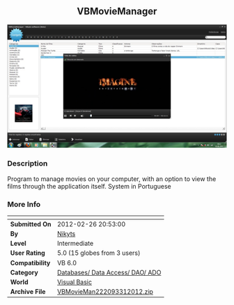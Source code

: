 ﻿<div align="center">

## VBMovieManager

<img src="PIC2012311154559280.jpg">
</div>

### Description

Program to manage movies on your computer, with an option to view the films through the application itself. System in Portuguese
 
### More Info
 


<span>             |<span>
---                |---
**Submitted On**   |2012-02-26 20:53:00
**By**             |[Nikyts](https://github.com/Planet-Source-Code/PSCIndex/blob/master/ByAuthor/nikyts.md)
**Level**          |Intermediate
**User Rating**    |5.0 (15 globes from 3 users)
**Compatibility**  |VB 6\.0
**Category**       |[Databases/ Data Access/ DAO/ ADO](https://github.com/Planet-Source-Code/PSCIndex/blob/master/ByCategory/databases-data-access-dao-ado__1-6.md)
**World**          |[Visual Basic](https://github.com/Planet-Source-Code/PSCIndex/blob/master/ByWorld/visual-basic.md)
**Archive File**   |[VBMovieMan222093312012\.zip](https://github.com/Planet-Source-Code/nikyts-vbmoviemanager__1-74294/archive/master.zip)








